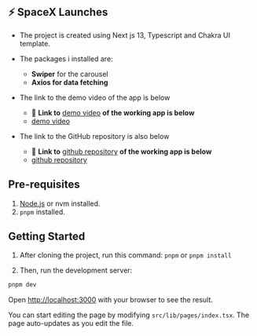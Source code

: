 ## ⚡ SpaceX Launches

- The project is created using Next js 13, Typescript and Chakra UI template.
- The packages i installed are: 
  - **Swiper** for the carousel
  - **Axios for data fetching**

- The link to the demo video of the app is below
  - 🤖 **Link to** [demo video](https://drive.google.com/file/d/1Y8y354mYF3O57rf6fFMEcLarY47OVvS8/view?usp=sharing/) **of the working app is below**
  - [demo video](https://drive.google.com/file/d/1Y8y354mYF3O57rf6fFMEcLarY47OVvS8/view?usp=sharing/)

- The link to the GitHub repository is also below
  - 🤖 **Link to** [github repository](https://github.com/ayanwumi101/Ayanwumi_Abdulroheem_JuniorFE/) **of the working app is below**
  - [github repository](https://github.com/ayanwumi101/Ayanwumi_Abdulroheem_JuniorFE)
  
## Pre-requisites

1. [Node.js](https://nodejs.org/en/) or nvm installed.
2. `pnpm` installed.

## Getting Started

1. After cloning the project, run this command: `pnpm` or `pnpm install`

2. Then, run the development server:

```bash
pnpm dev
```

Open [http://localhost:3000](http://localhost:3000) with your browser to see the result.

You can start editing the page by modifying `src/lib/pages/index.tsx`. The page auto-updates as you edit the file.

